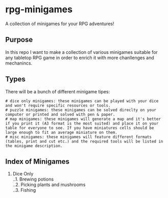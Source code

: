 # rpg-minigames
A collection of minigames for your RPG adventures!

## Purpose
In this repo I want to make a collection of various minigames suitable for any tabletop RPG game in order to enrich it with more chanllenges and mechanincs.

## Types
There will be a bunch of different minigame tipes:

    # dice only minigames: these minigames can be played with your dice and won't require specific resources or tools.
    # puzzle minigames: these minigames can be solved direclty on your computer or printed and solved with pen & paper.
    # map minigames: these minigames will generate a map and it's better if you print it (A3 format is the most suited) and place it on your table for everyone to see. If you have miniatures cells should be large enough to fit an average miniature on them.
    # misc minigames: these minigames will feature different formats (tables, print and cut etc.) and the required tools will be listed in the minigame description.

## Index of Minigames

1. Dice Only  
..1. Brewing potions  
..2. Picking plants and mushrooms  
..3. Fishing  

